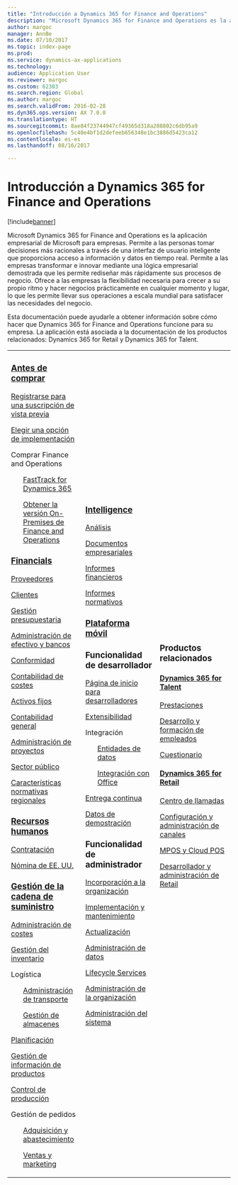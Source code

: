 ```yaml
---
title: "Introducción a Dynamics 365 for Finance and Operations"
description: "Microsoft Dynamics 365 for Finance and Operations es la aplicación empresarial de Microsoft para empresas. Esta página le ayudará a conocer el producto y empezar a utilizarlo."
author: margoc
manager: AnnBe
ms.date: 07/10/2017
ms.topic: index-page
ms.prod: 
ms.service: dynamics-ax-applications
ms.technology: 
audience: Application User
ms.reviewer: margoc
ms.custom: 62303
ms.search.region: Global
ms.author: margoc
ms.search.validFrom: 2016-02-28
ms.dyn365.ops.version: AX 7.0.0
ms.translationtype: HT
ms.sourcegitcommit: 8ae84f23744947cf49365d318a208802c6db95a9
ms.openlocfilehash: 5c40e4bf1d2defeeb656348e1bc3886d5423ca12
ms.contentlocale: es-es
ms.lasthandoff: 08/16/2017

---
```


# <a name="introduction-to-dynamics-365-for-finance-and-operations"></a>Introducción a Dynamics 365 for Finance and Operations
[!include[banner](includes/banner.md)]

Microsoft Dynamics 365 for Finance and Operations es la aplicación empresarial de Microsoft para empresas. Permite a las personas tomar decisiones más racionales a través de una interfaz de usuario inteligente que proporciona acceso a información y datos en tiempo real. Permite a las empresas transformar e innovar mediante una lógica empresarial demostrada que les permite rediseñar más rápidamente sus procesos de negocio. Ofrece a las empresas la flexibilidad necesaria para crecer a su propio ritmo y hacer negocios prácticamente en cualquier momento y lugar, lo que les permite llevar sus operaciones a escala mundial para satisfacer las necesidades del negocio. 

Esta documentación puede ayudarle a obtener información sobre cómo hacer que Dynamics 365 for Finance and Operations funcione para su empresa. La aplicación está asociada a la documentación de los productos relacionados: Dynamics 365 for Retail y Dynamics 365 for Talent. 

<table>
<colgroup>
<col width="33%" />
<col width="33%" />
<col width="33%" />
</colgroup>
<tbody>
<tr class="odd">
<td>
<h3><a href="../fin-and-ops/get-started/before-you-buy">Antes de comprar</a></h3>
<p><a href="../dev-itpro/dev-tools/sign-up-preview-subscription">Registrarse para una suscripción de vista previa</a></p>
 <p><a href="../dev-itpro/deployment/choose-deployment-type">Elegir una opción de implementación</a></p>
<p>Comprar Finance and Operations</p>
 <ul style="list-style-type:none">
  <p><a href="../fin-and-ops/get-started/fasttrack-dynamics-365-overview">FastTrack for Dynamics 365</a></p>
  <p><a href="../dev-itpro/get-started/purchase-on-premises">Obtener la versión On-Premises de Finance and Operations</a></p></ul>

<h3><a href="../financials/index">Financials</a></h3>
<p><a href="../financials/accounts-payable/accounts-payable">Proveedores</a></p>
<p><a href="../financials/accounts-receivable/accounts-receivable">Clientes</a></p>
<p><a href="../financials/budgeting/budgeting-overview">Gestión presupuestaria</a></p>
<p><a href="../financials/cash-bank-management/cash-bank-management">Administración de efectivo y bancos</a></p>
<p><a href="../financials/general-ledger/audit-policy-rules">Conformidad</a></p>
<p><a href="../financials/cost-accounting/cost-accounting-home-page">Contabilidad de costes</a></p>
<p><a href="../financials/fixed-assets/fixed-assets">Activos fijos</a></p>
<p><a href="../financials/general-ledger/general-ledger">Contabilidad general</a></p>
<p><a href="../financials/project-management/overview-project-management-accounting">Administración de proyectos</a></p>
<p><a href="../financials/public-sector/public-sector-functionality">Sector público</a></p>
<p><a href="../dev-itpro/lcs-solutions/country-region">Características normativas regionales</a></p>

<H3><a href="hr/hr-landing-page">Recursos humanos</a></h3>
<p><a href="hr/manage-recruiting-process">Contratación</a></p>
<p><a href="hr/localizations/noam-usa-payroll">Nómina de EE. UU.</a></p>

<h3><a href="../supply-chain/index">Gestión de la cadena de suministro</a></h3>
<p><a href="../supply-chain/cost-management/costing-sheets">Administración de costes</a></p>
<p><a href="../supply-chain/inventory/inventory-locations">Gestión del inventario</a></p>
<p>Logística</p>
<ul style="list-style-type:none">
<p><a href="../supply-chain/transportation/transportation-management-overview">Administración de transporte</a></p>
<p><a href="../supply-chain/warehousing/warehouse-configuration">Gestión de almacenes</a></p></ul>
<p><a href="../supply-chain/master-planning/master-plans">Planificación</a></p>
<p><a href="../supply-chain/pim/product-information">Gestión de información de productos</a></p>
<p><a href="../supply-chain/production-control/create-production-orders">Control de producción</a></p>
<p>Gestión de pedidos</p>
  <ul style="list-style-type:none">
  <p><a href="../supply-chain/procurement/procurement-sourcing-overview">Adquisición y abastecimiento</a></p>
  <p><a href="../supply-chain/sales-marketing/overview-sales-marketing">Ventas y marketing</a></p></ul>
</td>
<td>
<h3><a href="../dev-itpro/analytics/information-access-reporting">Intelligence</a></h3>
<p><a href="../dev-itpro/analytics/analytics">Análisis</a></p>
 <p><a href="../dev-itpro/analytics/document-reporting-services">Documentos empresariales</a></p>
<p><a href="../dev-itpro/analytics/financial-reporting-intro">Informes financieros</a></p>
<p><a href="../dev-itpro/analytics/general-electronic-reporting">Informes normativos</a></p>

<h3><a href="../dev-itpro/mobile-apps/platform/mobile-platform-home-page">Plataforma móvil</a></h3>

<h3>Funcionalidad de desarrollador</h3>
<p><a href="../dev-itpro/dev-tools/developer-home-page">Página de inicio para desarrolladores</a></p>
<p><a href="../dev-itpro/extensibility/extensibility-home-page">Extensibilidad</a></p>
<p>Integración</p>
<ul style="list-style-type:none"><p><a href="../dev-itpro/data-entities/data-entities">Entidades de datos</a></p>
<p><a href="../dev-itpro/office-integration/office-integration">Integración con Office</a></p></ul></p>
<p><a href="../dev-itpro/dev-tools/continuous-delivery-home-page">Entrega continua</a></p>
<p><a href="../dev-itpro/get-started/demo-data">Datos de demostración</a></p>

<h3>Funcionalidad de administrador</h3>
<p><a href="../fin-and-ops/get-started/onboarding-home">Incorporación a la organización</a></p>
<p><a href="../dev-itpro/deployment/deploy-demo-environment">Implementación y mantenimiento</a></p>
<p><a href="../dev-itpro/migration-upgrade/upgrade-home-page">Actualización</a></p>
<p><a href="../dev-itpro/data-entities/data-management-integration-data-entity">Administración de datos</a></p>
<p><a href="../dev-itpro/lifecycle-services/lcs">Lifecycle Services</a></p>
<p><a href="../fin-and-ops/organization-administration/organization-administration-home-page">Administración de la organización</a></p>
<p><a href="../dev-itpro/sysadmin/system-administration-home-page">Administración del sistema</a></p>
</td>
<td>
<h3>Productos relacionados</h3>
<h4><a href="../talent/index">Dynamics 365 for Talent</a></h4>
<p><a href="../talent/manage-benefit-program">Prestaciones</a></p>
<p><a href="../talent/performance-management-overview">Desarrollo y formación de empleados</a></p>
<p><a href="../talent/questionnaires">Cuestionario</a></p>

<h4><a href="../retail/index">Dynamics 365 for Retail</a></h4>
<p><a href="../retail/call-center-functionality">Centro de llamadas</p>
<p><a href="../retail/define-maintain-retail-channels">Configuración y administración de canales</p>
<p><a href="../retail/retail-peripherals-overview">MPOS y Cloud POS</p>
<p><a href="../retail/dev-itpro/dev-retail-home-page">Desarrollador y administración de Retail</p>

</td>
</tr>

</tbody>
</table>

